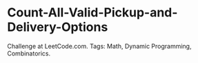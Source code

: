 # Count-All-Valid-Pickup-and-Delivery-Options
Challenge at LeetCode.com. Tags: Math, Dynamic Programming, Combinatorics.
